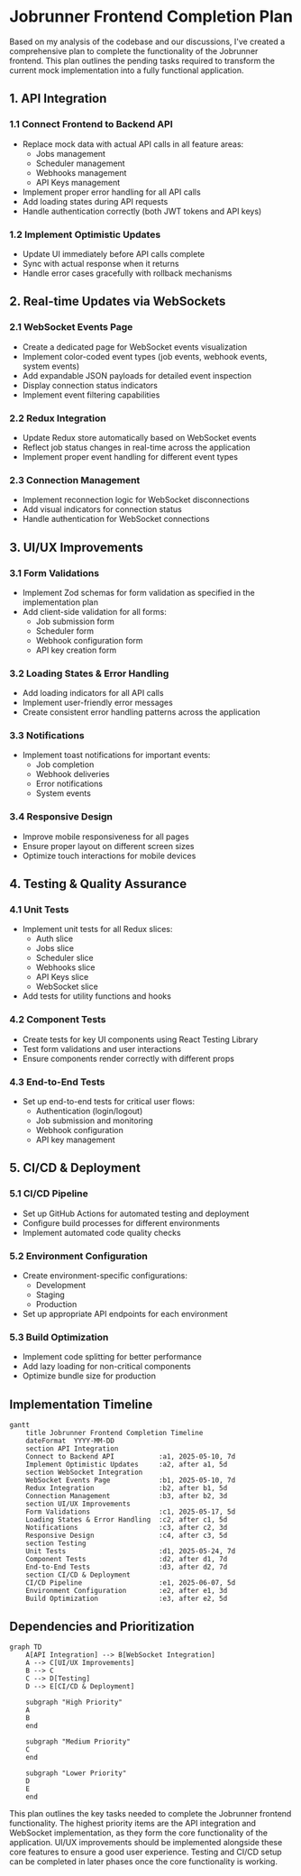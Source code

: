 # Jobrunner Frontend Completion Plan

Based on my analysis of the codebase and our discussions, I've created a comprehensive plan to complete the functionality of the Jobrunner frontend. This plan outlines the pending tasks required to transform the current mock implementation into a fully functional application.

## 1. API Integration

### 1.1 Connect Frontend to Backend API
- Replace mock data with actual API calls in all feature areas:
  - Jobs management
  - Scheduler management
  - Webhooks management
  - API Keys management
- Implement proper error handling for all API calls
- Add loading states during API requests
- Handle authentication correctly (both JWT tokens and API keys)

### 1.2 Implement Optimistic Updates
- Update UI immediately before API calls complete
- Sync with actual response when it returns
- Handle error cases gracefully with rollback mechanisms

## 2. Real-time Updates via WebSockets

### 2.1 WebSocket Events Page
- Create a dedicated page for WebSocket events visualization
- Implement color-coded event types (job events, webhook events, system events)
- Add expandable JSON payloads for detailed event inspection
- Display connection status indicators
- Implement event filtering capabilities

### 2.2 Redux Integration
- Update Redux store automatically based on WebSocket events
- Reflect job status changes in real-time across the application
- Implement proper event handling for different event types

### 2.3 Connection Management
- Implement reconnection logic for WebSocket disconnections
- Add visual indicators for connection status
- Handle authentication for WebSocket connections

## 3. UI/UX Improvements

### 3.1 Form Validations
- Implement Zod schemas for form validation as specified in the implementation plan
- Add client-side validation for all forms:
  - Job submission form
  - Scheduler form
  - Webhook configuration form
  - API key creation form

### 3.2 Loading States & Error Handling
- Add loading indicators for all API calls
- Implement user-friendly error messages
- Create consistent error handling patterns across the application

### 3.3 Notifications
- Implement toast notifications for important events:
  - Job completion
  - Webhook deliveries
  - Error notifications
  - System events

### 3.4 Responsive Design
- Improve mobile responsiveness for all pages
- Ensure proper layout on different screen sizes
- Optimize touch interactions for mobile devices

## 4. Testing & Quality Assurance

### 4.1 Unit Tests
- Implement unit tests for all Redux slices:
  - Auth slice
  - Jobs slice
  - Scheduler slice
  - Webhooks slice
  - API Keys slice
  - WebSocket slice
- Add tests for utility functions and hooks

### 4.2 Component Tests
- Create tests for key UI components using React Testing Library
- Test form validations and user interactions
- Ensure components render correctly with different props

### 4.3 End-to-End Tests
- Set up end-to-end tests for critical user flows:
  - Authentication (login/logout)
  - Job submission and monitoring
  - Webhook configuration
  - API key management

## 5. CI/CD & Deployment

### 5.1 CI/CD Pipeline
- Set up GitHub Actions for automated testing and deployment
- Configure build processes for different environments
- Implement automated code quality checks

### 5.2 Environment Configuration
- Create environment-specific configurations:
  - Development
  - Staging
  - Production
- Set up appropriate API endpoints for each environment

### 5.3 Build Optimization
- Implement code splitting for better performance
- Add lazy loading for non-critical components
- Optimize bundle size for production

## Implementation Timeline

```mermaid
gantt
    title Jobrunner Frontend Completion Timeline
    dateFormat  YYYY-MM-DD
    section API Integration
    Connect to Backend API           :a1, 2025-05-10, 7d
    Implement Optimistic Updates     :a2, after a1, 5d
    section WebSocket Integration
    WebSocket Events Page            :b1, 2025-05-10, 7d
    Redux Integration                :b2, after b1, 5d
    Connection Management            :b3, after b2, 3d
    section UI/UX Improvements
    Form Validations                 :c1, 2025-05-17, 5d
    Loading States & Error Handling  :c2, after c1, 5d
    Notifications                    :c3, after c2, 3d
    Responsive Design                :c4, after c3, 5d
    section Testing
    Unit Tests                       :d1, 2025-05-24, 7d
    Component Tests                  :d2, after d1, 7d
    End-to-End Tests                 :d3, after d2, 7d
    section CI/CD & Deployment
    CI/CD Pipeline                   :e1, 2025-06-07, 5d
    Environment Configuration        :e2, after e1, 3d
    Build Optimization               :e3, after e2, 5d
```

## Dependencies and Prioritization

```mermaid
graph TD
    A[API Integration] --> B[WebSocket Integration]
    A --> C[UI/UX Improvements]
    B --> C
    C --> D[Testing]
    D --> E[CI/CD & Deployment]
    
    subgraph "High Priority"
    A
    B
    end
    
    subgraph "Medium Priority"
    C
    end
    
    subgraph "Lower Priority"
    D
    E
    end
```

This plan outlines the key tasks needed to complete the Jobrunner frontend functionality. The highest priority items are the API integration and WebSocket implementation, as they form the core functionality of the application. UI/UX improvements should be implemented alongside these core features to ensure a good user experience. Testing and CI/CD setup can be completed in later phases once the core functionality is working.
